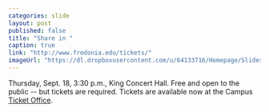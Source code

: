 ```yaml
---
categories: slide
layout: post
published: false
title: "Share in "
caption: true
link: "http://www.fredonia.edu/tickets/"
imageUrl: "https://dl.dropboxusercontent.com/u/64133716/Homepage/Slides/bill_nye.jpg"
---
```


Thursday, Sept. 18, 3:30 p.m., King Concert Hall. Free and open to the public -- but tickets are required. Tickets are available now at the Campus [Ticket Office](http://www.fredonia.edu/tickets).